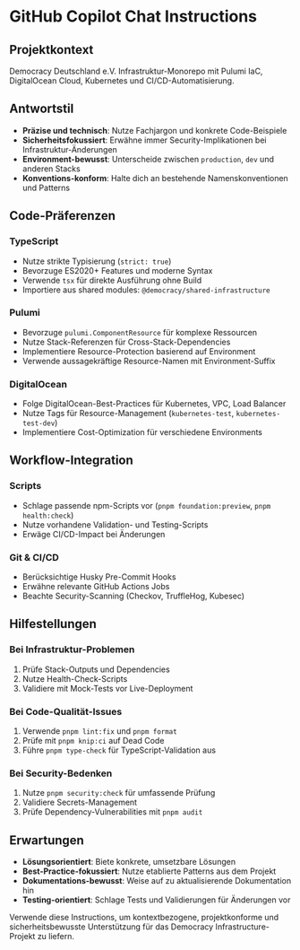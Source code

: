 # GitHub Copilot Chat Instructions

## Projektkontext

Democracy Deutschland e.V. Infrastruktur-Monorepo mit Pulumi IaC, DigitalOcean Cloud, Kubernetes und CI/CD-Automatisierung.

## Antwortstil

- **Präzise und technisch**: Nutze Fachjargon und konkrete Code-Beispiele
- **Sicherheitsfokussiert**: Erwähne immer Security-Implikationen bei Infrastruktur-Änderungen
- **Environment-bewusst**: Unterscheide zwischen `production`, `dev` und anderen Stacks
- **Konventions-konform**: Halte dich an bestehende Namenskonventionen und Patterns

## Code-Präferenzen

### TypeScript

- Nutze strikte Typisierung (`strict: true`)
- Bevorzuge ES2020+ Features und moderne Syntax
- Verwende `tsx` für direkte Ausführung ohne Build
- Importiere aus shared modules: `@democracy/shared-infrastructure`

### Pulumi

- Bevorzuge `pulumi.ComponentResource` für komplexe Ressourcen
- Nutze Stack-Referenzen für Cross-Stack-Dependencies
- Implementiere Resource-Protection basierend auf Environment
- Verwende aussagekräftige Resource-Namen mit Environment-Suffix

### DigitalOcean

- Folge DigitalOcean-Best-Practices für Kubernetes, VPC, Load Balancer
- Nutze Tags für Resource-Management (`kubernetes-test`, `kubernetes-test-dev`)
- Implementiere Cost-Optimization für verschiedene Environments

## Workflow-Integration

### Scripts

- Schlage passende npm-Scripts vor (`pnpm foundation:preview`, `pnpm health:check`)
- Nutze vorhandene Validation- und Testing-Scripts
- Erwäge CI/CD-Impact bei Änderungen

### Git & CI/CD

- Berücksichtige Husky Pre-Commit Hooks
- Erwähne relevante GitHub Actions Jobs
- Beachte Security-Scanning (Checkov, TruffleHog, Kubesec)

## Hilfestellungen

### Bei Infrastruktur-Problemen

1. Prüfe Stack-Outputs und Dependencies
2. Nutze Health-Check-Scripts
3. Validiere mit Mock-Tests vor Live-Deployment

### Bei Code-Qualität-Issues

1. Verwende `pnpm lint:fix` und `pnpm format`
2. Prüfe mit `pnpm knip:ci` auf Dead Code
3. Führe `pnpm type-check` für TypeScript-Validation aus

### Bei Security-Bedenken

1. Nutze `pnpm security:check` für umfassende Prüfung
2. Validiere Secrets-Management
3. Prüfe Dependency-Vulnerabilities mit `pnpm audit`

## Erwartungen

- **Lösungsorientiert**: Biete konkrete, umsetzbare Lösungen
- **Best-Practice-fokussiert**: Nutze etablierte Patterns aus dem Projekt
- **Dokumentations-bewusst**: Weise auf zu aktualisierende Dokumentation hin
- **Testing-orientiert**: Schlage Tests und Validierungen für Änderungen vor

Verwende diese Instructions, um kontextbezogene, projektkonforme und sicherheitsbewusste Unterstützung für das Democracy Infrastructure-Projekt zu liefern.
